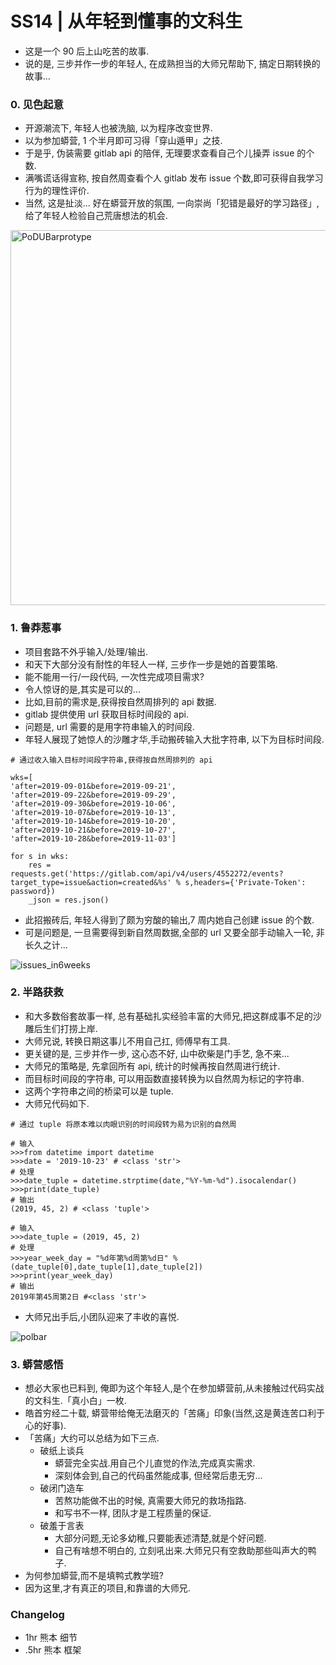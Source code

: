 # SS14 | 从年轻到懂事的文科生

- 这是一个 90 后上山吃苦的故事.
- 说的是, 三步并作一步的年轻人, 在成熟担当的大师兄帮助下, 搞定日期转换的故事...

### 0. 见色起意

- 开源潮流下, 年轻人也被洗脑, 以为程序改变世界.
- 以为参加蟒营, 1 个半月即可习得「穿山遁甲」之技.
- 于是乎, 伪装需要 gitlab api 的陪伴, 无理要求查看自己个儿操弄 issue 的个数.
- 满嘴谎话得宣称, 按自然周查看个人 gitlab 发布 issue 个数,即可获得自我学习行为的理性评价.
- 当然, 这是扯淡... 好在蟒营开放的氛围, 一向崇尚「犯错是最好的学习路径」,给了年轻人检验自己荒唐想法的机会.

<img width="600" alt="PoDUBarprotype" src="https://user-images.githubusercontent.com/19412465/59777611-9536ad80-92e7-11e9-9c88-89ba3e870750.PNG">

### 1. 鲁莽惹事

- 项目套路不外乎输入/处理/输出.
- 和天下大部分没有耐性的年轻人一样, 三步作一步是她的首要策略.
- 能不能用一行/一段代码, 一次性完成项目需求?
- 令人惊讶的是,其实是可以的...
- 比如,目前的需求是,获得按自然周排列的 api 数据.
- gitlab 提供使用 url 获取目标时间段的 api.
- 问题是, url 需要的是用字符串输入的时间段.
- 年轻人展现了她惊人的沙雕才华,手动搬砖输入大批字符串, 以下为目标时间段.

```
# 通过收入输入目标时间段字符串,获得按自然周排列的 api

wks=[
'after=2019-09-01&before=2019-09-21',
'after=2019-09-22&before=2019-09-29',
'after=2019-09-30&before=2019-10-06',
'after=2019-10-07&before=2019-10-13',
'after=2019-10-14&before=2019-10-20',
'after=2019-10-21&before=2019-10-27',
'after=2019-10-28&before=2019-11-03']

for s in wks:
    res = requests.get('https://gitlab.com/api/v4/users/4552272/events?target_type=issue&action=created&%s' % s,headers={'Private-Token': password})  
    _json = res.json()

```

- 此招搬砖后, 年轻人得到了颇为穷酸的输出,7 周内她自己创建 issue 的个数.
- 可是问题是, 一旦需要得到新自然周数据,全部的 url 又要全部手动输入一轮, 非长久之计... 

![issues_in6weeks](https://user-images.githubusercontent.com/19412465/68080585-bbde2680-fe39-11e9-9b07-61cab1d76cc5.png)


### 2. 半路获救

- 和大多数俗套故事一样, 总有基础扎实经验丰富的大师兄,把这群成事不足的沙雕后生们打捞上岸.
- 大师兄说, 转换日期这事儿不用自己扛, 师傅早有工具.
- 更关键的是, 三步并作一步, 这心态不好, 山中砍柴是门手艺, 急不来...
- 大师兄的策略是, 先拿回所有 api, 统计的时候再按自然周进行统计.
- 而目标时间段的字符串, 可以用函数直接转换为以自然周为标记的字符串.
- 这两个字符串之间的桥梁可以是 tuple. 
- 大师兄代码如下.


```
# 通过 tuple 将原本难以肉眼识别的时间段转为易为识别的自然周

# 输入
>>>from datetime import datetime 
>>>date = '2019-10-23' # <class 'str'>
# 处理
>>>date_tuple = datetime.strptime(date,"%Y-%m-%d").isocalendar()
>>>print(date_tuple)
# 输出 
(2019, 45, 2) # <class 'tuple'>

# 输入 
>>>date_tuple = (2019, 45, 2)
# 处理 
>>>year_week_day = "%d年第%d周第%d日" % (date_tuple[0],date_tuple[1],date_tuple[2])
>>>print(year_week_day)
# 输出 
2019年第45周第2日 #<class 'str'>
```

- 大师兄出手后,小团队迎来了丰收的喜悦.

![polbar](https://user-images.githubusercontent.com/19412465/68080564-5c801680-fe39-11e9-8160-129ad2c44185.PNG)

### 3. 蟒营感悟
- 想必大家也已料到, 俺即为这个年轻人,是个在参加蟒营前,从未接触过代码实战的文科生.「真小白」一枚.
- 皓首穷经二十载, 蟒营带给俺无法磨灭的「苦痛」印象(当然,这是黄连苦口利于心的好事).
- 「苦痛」大约可以总结为如下三点.
    - 破纸上谈兵
        + 蟒营完全实战.用自己个儿直觉的作法,完成真实需求.
        + 深刻体会到,自己的代码虽然能成事, 但经常后患无穷...
    - 破闭门造车
        + 苦熬功能做不出的时候, 真需要大师兄的救场指路.
        + 和写书不一样, 团队才是工程质量的保证.
    - 破羞于言表
        + 大部分问题,无论多幼稚,只要能表述清楚,就是个好问题.
        + 自己有啥想不明白的, 立刻吼出来.大师兄只有空救助那些叫声大的鸭子.
- 为何参加蟒营,而不是填鸭式教学班?
- 因为这里,才有真正的项目,和靠谱的大师兄.

### Changelog
-  1hr 熊本 细节
- .5hr 熊本 框架